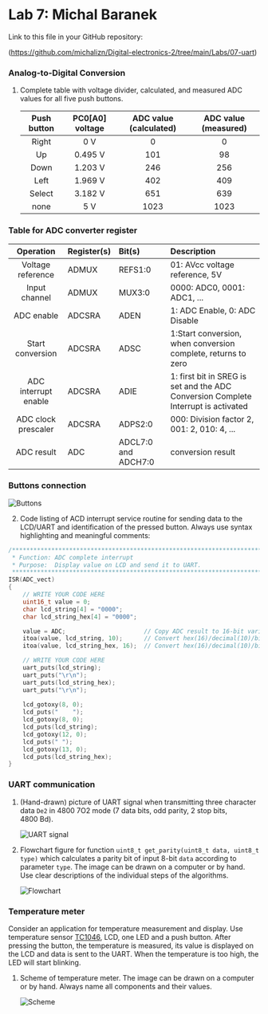 # Lab 7: Michal Baranek

Link to this file in your GitHub repository:

(https://github.com/michalizn/Digital-electronics-2/tree/main/Labs/07-uart)


### Analog-to-Digital Conversion

1. Complete table with voltage divider, calculated, and measured ADC values for all five push buttons.

   | **Push button** | **PC0[A0] voltage** | **ADC value (calculated)** | **ADC value (measured)** |
   | :-: | :-: | :-: | :-: |
   | Right  | 0&nbsp;V | 0 | 0 |
   | Up     | 0.495&nbsp;V | 101 | 98 |
   | Down   | 1.203&nbsp;V | 246 | 256 |
   | Left   | 1.969&nbsp;V | 402 | 409 |
   | Select | 3.182&nbsp;V | 651 | 639 |
   | none   | 5&nbsp;V | 1023 | 1023 |
   
### Table for ADC converter register

   | **Operation** | **Register(s)** | **Bit(s)** | **Description** |
   | :-: | :-- | :-- | :-- |
   | Voltage reference | ADMUX | REFS1:0 | 01: AVcc voltage reference, 5V |
   | Input channel | ADMUX | MUX3:0 | 0000: ADC0, 0001: ADC1, ... |
   | ADC enable | ADCSRA | ADEN | 1: ADC Enable, 0: ADC Disable |
   | Start conversion | ADCSRA | ADSC | 1:Start conversion, when conversion complete, returns to zero |
   | ADC interrupt enable | ADCSRA | ADIE | 1: first bit in SREG is set and the ADC Conversion Complete Interrupt is activated |
   | ADC clock prescaler | ADCSRA | ADPS2:0 | 000: Division factor 2, 001: 2, 010: 4, ...|
   | ADC result | ADC | ADCL7:0 and ADCH7:0 | conversion result |

### Buttons connection

![Buttons](https://github.com/michalizn/Digital-electronics-2/blob/main/Labs/07-uart/images/Capture.PNG)

2. Code listing of ACD interrupt service routine for sending data to the LCD/UART and identification of the pressed button. Always use syntax highlighting and meaningful comments:

```c
/**********************************************************************
 * Function: ADC complete interrupt
 * Purpose:  Display value on LCD and send it to UART.
 **********************************************************************/
ISR(ADC_vect)
{
    // WRITE YOUR CODE HERE
    uint16_t value = 0;
    char lcd_string[4] = "0000";
    char lcd_string_hex[4] = "0000";

    value = ADC;                      // Copy ADC result to 16-bit variable
    itoa(value, lcd_string, 10);      // Convert hex(16)/decimal(10)/bin(2) value to string
    itoa(value, lcd_string_hex, 16);  // Convert hex(16)/decimal(10)/bin(2) value to string

    // WRITE YOUR CODE HERE
    uart_puts(lcd_string);
    uart_puts("\r\n");
    uart_puts(lcd_string_hex);
    uart_puts("\r\n");
    
    lcd_gotoxy(8, 0);
    lcd_puts("    ");
    lcd_gotoxy(8, 0);
    lcd_puts(lcd_string);
    lcd_gotoxy(12, 0);
    lcd_puts(" ");
    lcd_gotoxy(13, 0);
    lcd_puts(lcd_string_hex);
}
```


### UART communication

1. (Hand-drawn) picture of UART signal when transmitting three character data `De2` in 4800 7O2 mode (7 data bits, odd parity, 2 stop bits, 4800&nbsp;Bd).

   ![UART signal](https://github.com/michalizn/Digital-electronics-2/blob/main/Labs/07-uart/images/Scan%20Nov%203%2C%202021%20at%206.44%20PM.jpg)

2. Flowchart figure for function `uint8_t get_parity(uint8_t data, uint8_t type)` which calculates a parity bit of input 8-bit `data` according to parameter `type`. The image can be drawn on a computer or by hand. Use clear descriptions of the individual steps of the algorithms.

   ![Flowchart](https://github.com/michalizn/Digital-electronics-2/blob/main/Labs/07-uart/images/tt.drawio.png)

### Temperature meter

Consider an application for temperature measurement and display. Use temperature sensor [TC1046](http://ww1.microchip.com/downloads/en/DeviceDoc/21496C.pdf), LCD, one LED and a push button. After pressing the button, the temperature is measured, its value is displayed on the LCD and data is sent to the UART. When the temperature is too high, the LED will start blinking.

1. Scheme of temperature meter. The image can be drawn on a computer or by hand. Always name all components and their values.

   ![Scheme](https://github.com/michalizn/Digital-electronics-2/blob/main/Labs/07-uart/images/Capture2.PNG)
